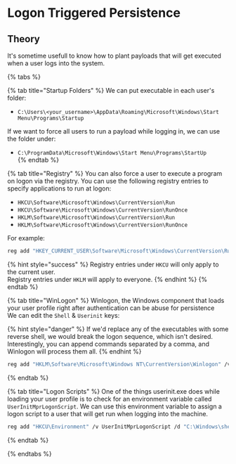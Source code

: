# Logon Triggered Persistence 

## Theory
It's sometime usefull to know how to plant payloads that will get executed when a user logs into the system.

{% tabs %}

{% tab title="Startup Folders" %}
We can put executable in each user's folder:  
- `C:\Users\<your_username>\AppData\Roaming\Microsoft\Windows\Start Menu\Programs\Startup`  
  
If we want to force all users to run a payload while logging in, we can use the folder under:  
- `C:\ProgramData\Microsoft\Windows\Start Menu\Programs\StartUp`  
{% endtab %}

{% tab title="Registry" %}
You can also force a user to execute a program on logon via the registry. You can use the following registry entries to specify applications to run at logon:
- `HKCU\Software\Microsoft\Windows\CurrentVersion\Run`  
- `HKCU\Software\Microsoft\Windows\CurrentVersion\RunOnce`  
- `HKLM\Software\Microsoft\Windows\CurrentVersion\Run`  
- `HKLM\Software\Microsoft\Windows\CurrentVersion\RunOnce`  
  
For example:
```bash
reg add "HKEY_CURRENT_USER\Software\Microsoft\Windows\CurrentVersion\Run" /v PeMalware /t REG_SZ /d "C:\Users\user1\shell.exe"
```


{% hint style="success" %}
Registry entries under `HKCU` will only apply to the current user.  
Registry entries under `HKLM` will apply to everyone.
{% endhint %}
{% endtab %}

{% tab title="WinLogon" %}
Winlogon, the Windows component that loads your user profile right after authentication can be abuse for persistence  
We can edit the `Shell` & `Userinit` keys:  

{% hint style="danger" %}
If we'd replace any of the executables with some reverse shell, we would break the logon sequence, which isn't desired. Interestingly, you can append commands separated by a comma, and Winlogon will process them all.
{% endhint %}
  
```bash
reg add "HKLM\Software\Microsoft\Windows NT\CurrentVersion\Winlogon" /v Userinit /d "C:\Windows\System32\Userinit.exe, C:\Windows\shell.exe" /f
```
{% endtab %}

{% tab title="Logon Scripts" %}
One of the things userinit.exe does while loading your user profile is to check for an environment variable called `UserInitMprLogonScript`. We can use this environment variable to assign a logon script to a user that will get run when logging into the machine.  

```bash
reg add "HKCU\Environment" /v UserInitMprLogonScript /d "C:\Windows\shell.exe" /f
```

{% endtab %}


{% endtabs %}
